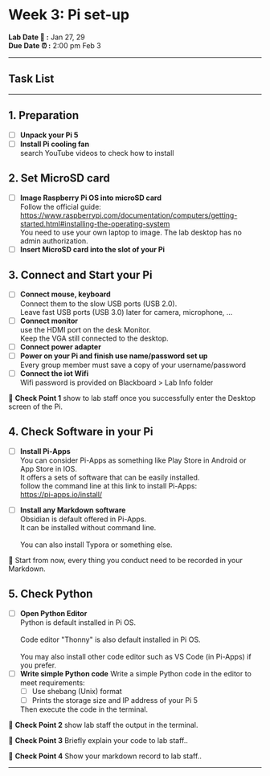 # Week 3: Pi set-up

**Lab Date :dizzy: :** Jan 27, 29  
**Due Date :alarm_clock: :** 2:00 pm Feb 3 

-------------------

## Task List

------------------
## 1. Preparation
- [ ] **Unpack your Pi 5** 
- [ ] **Install Pi cooling fan**  
  search YouTube videos to check how to install
  
## 2. Set MicroSD card 
- [ ] **Image Raspberry Pi OS into microSD card**
<br>Follow the official guide:<br>
https://www.raspberrypi.com/documentation/computers/getting-started.html#installing-the-operating-system 
<br>You need to use your own laptop to image. The lab desktop has no admin authorization.
- [ ] **Insert MicroSD card into the slot of your Pi**

## 3. Connect and Start your Pi 
- [ ] **Connect mouse, keyboard**
  <br>Connect them to the slow USB ports (USB 2.0). <br>
  Leave fast USB ports (USB 3.0) later for camera, microphone, ...
- [ ] **Connect monitor**
  <br>use the HDMI port on the desk Monitor. <br>Keep the VGA still connected to the desktop.
- [ ] **Connect power adapter**
- [ ] **Power on your Pi and finish use name/password set up**
  <br>Every group member must save a copy of your username/password
- [ ] **Connect the iot Wifi**
  <br>Wifi password is provided on Blackboard > Lab Info folder

🎉 **Check Point 1**
show to lab staff once you successfully enter the Desktop screen of the Pi.

## 4. Check Software in your Pi 
- [ ] **Install Pi-Apps**
<br>You can consider Pi-Apps as something like Play Store in Android or App Store in IOS.
<br>It offers a sets of software that can be easily installed.
<br>follow the command line at this link to install Pi-Apps:
<br> https://pi-apps.io/install/ 

- [ ] **Install any Markdown software**
<br>Obsidian is default offered in Pi-Apps.
<br>It can be installed without command line.  
<br>You can also install Typora or something else.

:pushpin: Start from now, every thing you conduct need to be recorded in your Markdown.


## 5. Check Python
- [ ] **Open Python Editor**
<br>Python is default installed in Pi OS.  
<br>Code editor "Thonny" is also default installed in Pi OS.  
<br>You may also install other code editor such as VS Code (in Pi-Apps) if you prefer.
- [ ] **Write simple Python code**
  Write a simple Python code in the editor to meet requirements:
  - [ ] Use shebang (Unix) format
  - [ ] Prints the storage size and IP address of your Pi 5

  Then execute the code in the terminal.  

🎉 **Check Point 2**
show lab staff the output in the terminal.

🎉 **Check Point 3**
Briefly explain your code to lab staff..

🎉 **Check Point 4**
Show your markdown record to lab staff..


---
